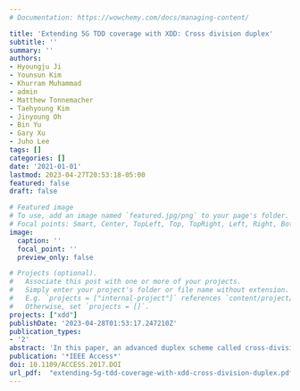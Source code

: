 ```yaml
---
# Documentation: https://wowchemy.com/docs/managing-content/

title: 'Extending 5G TDD coverage with XDD: Cross division duplex'
subtitle: ''
summary: ''
authors:
- Hyoungju Ji
- Younsun Kim
- Khurram Muhammad
- admin
- Matthew Tonnemacher
- Taehyoung Kim
- Jinyoung Oh
- Bin Yu
- Gary Xu
- Juho Lee
tags: []
categories: []
date: '2021-01-01'
lastmod: 2023-04-27T20:53:18-05:00
featured: false
draft: false

# Featured image
# To use, add an image named `featured.jpg/png` to your page's folder.
# Focal points: Smart, Center, TopLeft, Top, TopRight, Left, Right, BottomLeft, Bottom, BottomRight.
image:
  caption: ''
  focal_point: ''
  preview_only: false

# Projects (optional).
#   Associate this post with one or more of your projects.
#   Simply enter your project's folder or file name without extension.
#   E.g. `projects = ["internal-project"]` references `content/project/deep-learning/index.md`.
#   Otherwise, set `projects = []`.
projects: ["xdd"]
publishDate: '2023-04-28T01:53:17.247210Z'
publication_types:
- '2'
abstract: 'In this paper, an advanced duplex scheme called cross-division duplex (XDD) is proposed to enhance uplink (UL) coverage in time division duplex (TDD) carriers by utilizing self-interference cancellation (SIC) capability at a base station. With XDD, it is possible to combine TDD’s ability to efficiently handle asymmetric UL and downlink (DL) traffic with frequency division duplex’s coverage advantage. To do so, XDD simultaneously operates UL and DL on the same TDD carrier but on different frequency resources. Such operation leads to severe interference on the received UL signal at the base station which requires two levels of SIC implementation; antenna and digital SIC. More than 50 dB of interference is removed through the antenna SIC using electromagnetic barriers between the transmitting and receiving antennas. The remaining interference is removed by the digital SIC based on estimating the non-linear channel of the circuit at the receiver baseband. It is verified by simulation and analysis that with the proposed XDD, the UL coverage can be improved by up to 2.37 times that of TDD. To check the feasibility of XDD, a Proof-of-Concept was developed where it was observed that the benefits of XDD can indeed be realized using the proposed SIC techniques.'
publication: '*IEEE Access*'
doi: 10.1109/ACCESS.2017.DOI
url_pdf:  "extending-5g-tdd-coverage-with-xdd-cross-division-duplex.pdf"
---
```


